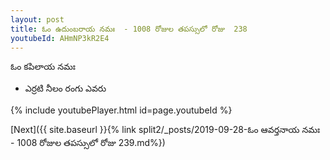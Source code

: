 ```yaml
---
layout: post
title: ఓం ఉదుంబరాయ నమః  - 1008 రోజుల తపస్సులో రోజు  238
youtubeId: AHmNP3kR2E4
---
```

 
 
 ఓం కపిలాయ నమః  
 
 -  ఎర్రటి నీలం రంగు ఎవరు 
 
  
 
  
 
 
 
 
 
 


{% include youtubePlayer.html id=page.youtubeId %}
 
[Next]({{ site.baseurl }}{% link  split2/_posts/2019-09-28-ఓం ఆవర్తనాయ నమః  - 1008 రోజుల తపస్సులో రోజు  239.md%})
 
